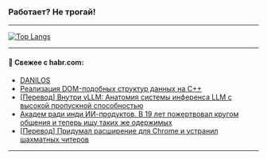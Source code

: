 ### Работает? Не трогай!

---
<!--
#### 🛠️ Technical stack:

![Java](https://img.shields.io/badge/Java-informational?logo=Oracle&style=flat&logoColor=white&color=FF4500)
![Kotlin](https://img.shields.io/badge/Kotlin-informational?logo=Kotlin&style=flat&logoColor=white&color=774D97)
![TS](https://img.shields.io/badge/TypeScript-informational?logo=typeScript&style=flat&logoColor=black&color=017acc)
![Python](https://img.shields.io/badge/Python-informational?logo=Python&style=flat&logoColor=black&color=ffdd54) <br>
![Spring](https://img.shields.io/badge/Spring-informational?logo=Spring&style=flat&logoColor=white&color=6DB33F) 
![SpringBoot](https://img.shields.io/badge/SpringBoot-informational?logo=SpringBoot&style=flat&logoColor=white&color=6DB33F)
![Nest](https://img.shields.io/badge/NestJS-informational?logo=NestJS&style=flat&logoColor=white&color=E0234E) 
![NodeJS](https://img.shields.io/badge/NodeJS-informational?logo=node.js&style=flat&logoColor=white&color=70A760)<br>
![PostgreSQL](https://img.shields.io/badge/PostgreSQL-informational?logo=PostgreSQL&style=flat&logoColor=white&color=DAA520)
![MongoDB](https://img.shields.io/badge/MongoDB-informational?logo=MongoDB&style=flat&logoColor=white&color=870000)
![Apache](https://img.shields.io/badge/Apache-informational?logo=apache&style=flat&logoColor=white&color=f74e28)

___ 
-->

<!--- #### 🛠️ : --->

[![Top Langs](https://github-readme-stats-82jvfl3w3-advtsettinggmailcoms-projects.vercel.app/api/top-langs/?username=zloylis&langs_count=10&hide_title=true&title_color=e6edf3&size_weight=0.5&count_weight=0.5&layout=compact&hide_progress=true&hide_border=true&theme=dracula&hide=css,makefile,cmake)](https://github.com/zloylis)

<!---


####  :octocat:&nbsp;&nbsp; Статистика:

![GitHub stats](https://github-readme-stats-u2qms2cxw-advtsettinggmailcoms-projects.vercel.app/api?username=zloylis&show_icons=true&hide_border=true&theme=dracula&title_color=e6edf3&include_all_commits=true&count_private=true&hide_rank=false&hide_title=true&rank_icon=github)
-->
---

#### 💬 Свежее с habr.com:

<!-- BLOG-POST-LIST:START -->
- [DANILOS](https://habr.com/ru/articles/957916/?utm_source=habrahabr&utm_medium=rss&utm_campaign=957916)
- [Реализация DOM-подобных структур данных на C++](https://habr.com/ru/articles/957906/?utm_source=habrahabr&utm_medium=rss&utm_campaign=957906)
- [[Перевод] Внутри vLLM: Анатомия системы инференса LLM с высокой пропускной способностью](https://habr.com/ru/articles/957748/?utm_source=habrahabr&utm_medium=rss&utm_campaign=957748)
- [Академ ради инди ИИ-продуктов. В 19 лет пожертвовал кругом общения и теперь ищу таких же одержимых](https://habr.com/ru/articles/957896/?utm_source=habrahabr&utm_medium=rss&utm_campaign=957896)
- [[Перевод] Придумал расширение для Chrome и устранил шахматных читеров](https://habr.com/ru/companies/selectel/articles/957758/?utm_source=habrahabr&utm_medium=rss&utm_campaign=957758)
<!-- BLOG-POST-LIST:END -->

---
